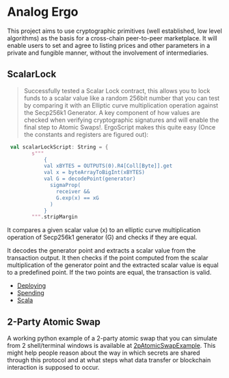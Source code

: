 # Analog Ergo

This project aims to use cryptographic primitives (well established, low level algorithms) as the basis for a cross-chain peer-to-peer marketplace. It will enable users to set and agree to listing prices and other parameters in a private and fungible manner, without the involvement of intermediaries.



## ScalarLock

> Successfully tested a Scalar Lock contract, this allows you to lock funds to a scalar value like a random 256bit number that you can test by comparing it with an Elliptic curve multiplication operation against the Secp256k1 Generator. A key component of how values are checked when verifying cryptographic signatures and will enable the final step to Atomic Swaps!. 
ErgoScript makes this quite easy (Once the constants and registers are figured out):

```scala
 val scalarLockScript: String = {
        s"""
            {
            val xBYTES = OUTPUTS(0).R4[Coll[Byte]].get
            val x = byteArrayToBigInt(xBYTES)
            val G = decodePoint(generator)
              sigmaProp(
                receiver &&
                G.exp(x) == xG
              )
            }
        """.stripMargin
```

 It compares a given scalar value (x) to an elliptic curve multiplication operation of Secp256k1 generator (G) and checks if they are equal.

 It decodes the generator point and extracts a scalar value from the transaction output. It then checks if the point computed from the scalar multiplication of the generator point and the extracted scalar value is equal to a predefined point. If the two points are equal, the transaction is valid.




- [Deploying](https://tn-ergo-explorer.anetabtc.io/en/transactions/b9d6a5796e0fa7b8fdf374426219d8fe2d64e7d9976e04845a0a6886414343b9)
- [Spending](https://tn-ergo-explorer.anetabtc.io/en/transactions/8c2440eff436a0c2f2af4b8b2d2ac53fbcfd43762b411217a26899f0ce749ba0)
- [Scala](https://github.com/dzyphr/ScalaSigmaParticle/blob/main/ScalarLock/src/main/scala/ScalarLock.scala)

## 2-Party Atomic Swap

A working python example of a 2-party atomic swap that you can simulate from 2 shell/terminal windows is available at [2pAtomicSwapExample](https://github.com/dzyphr/2pAtomicSwapExample). This might help people reason about the way in which secrets are shared through this protocol and at what steps what data transfer or blockchain interaction is supposed to occur.

